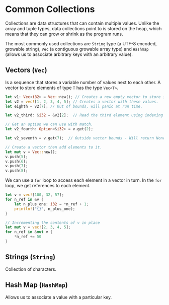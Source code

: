 # Common Collections

Collections are data structures that can contain multiple values. Unlike the
array and tuple types, data collections point to is stored on the heap, which
means that they can grow or shrink as the program runs.

The most commonly used collections are `String` type (a UTF-8 encoded, growable
string), `Vec` (a contiguous growable array type) and `Hashmap` (allows us to
associate arbitrary keys with an arbitrary value).

## Vectors (`Vec`)

Is a sequence that stores a variable number of values next to each other. A
vector to store elements of type `T` has the type `Vec<T>`.

```rust
let v1: Vec<i32> = Vec::new(); // Creates a new empty vector to store integers.
let v2 = vec![1, 2, 3, 4, 5]; // Creates a vector with these values.
let eighth = v2[7]; // Out of bounds, will panic at run time.

let v2_third: &i32 = &v2[2];  // Read the third element using indexing

// Get an option we can use with match.
let v2_fourth: Option<&i32> = v.get(2);

let v2_seventh = v.get(7);  // Outside vector bounds - Will return None

// Create a vector then add elements to it.
let mut v = Vec::new();
v.push(5);
v.push(6);
v.push(7);
v.push(8);
```

We can use a `for` loop to access each element in a vector in turn. In the `for`
loop, we get references to each element.

```rust
let v = vec![100, 32, 57];
for n_ref in &v {
    let n_plus_one: i32 = *n_ref + 1;
    println!("{}", n_plus_one);
}

// Incrementing the contents of v in place
let mut v = vec![2, 3, 4, 5];
for n_ref in &mut v {
    *n_ref += 50
}
```

## Strings (`String`)

Collection of characters.


## Hash Map (`HashMap`)

Allows us to associate a value with a particular key.
